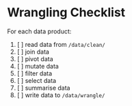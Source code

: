 # Wrangling Checklist

For each data product:

1. [ ] read data from `/data/clean/`
2. [ ] join data
3. [ ] pivot data
4. [ ] mutate data
5. [ ] filter data
6. [ ] select data
7. [ ] summarise data
8. [ ] write data to `/data/wrangle/`
